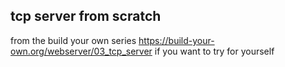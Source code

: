 ## tcp server from scratch
from the build your own series
https://build-your-own.org/webserver/03_tcp_server
if you want to try for yourself

